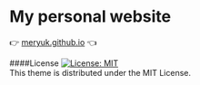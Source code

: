 # My personal website
:point_right: [meryuk.github.io](https://meryuk.github.io/) :point_left:

####License
[![License: MIT](https://img.shields.io/badge/License-MIT-yellow.svg)](https://opensource.org/licenses/MIT)  
This theme is distributed under the MIT License.
